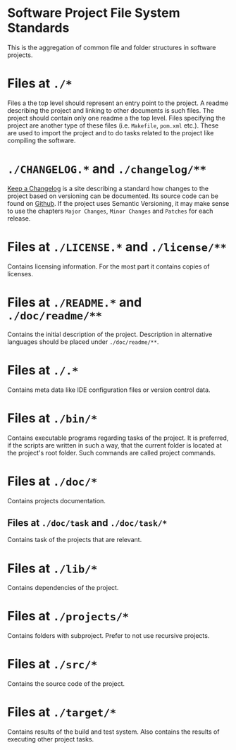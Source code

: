 # Software Project File System Standards
This is the aggregation of common file and folder structures in software
projects.
# Files at `./*`
Files a the top level should represent an entry point to the project.
A readme describing the project and linking to other documents is such files.
The project should contain only one readme a the top level.
Files specifying the project are another type of these files (i.e.
`Makefile`, `pom.xml` etc.).
These are used to import the project and to do tasks related to the project like compiling
the software.
# `./CHANGELOG.*` and `./changelog/**`
[Keep a Changelog](https://keepachangelog.com/en/1.0.0/)
is a site describing a standard how changes to the project based on versioning can be documented.
Its source code can
be found on
[Github](https://github.com/olivierlacan/keep-a-changelog).
If the project uses Semantic Versioning, it may make sense to use the chapters
`Major Changes`, `Minor Changes` and `Patches`
for each release.
# Files at `./LICENSE.*` and `./license/**`
Contains licensing information. For the most part it contains copies of licenses.
# Files at `./README.*` and `./doc/readme/**`
Contains the initial description of the project.
Description in alternative languages should be placed under
`./doc/readme/**`.
# Files at `./.*`
Contains meta data like IDE configuration files or version control data.
# Files at `./bin/*`
Contains executable programs regarding tasks of the project.
It is preferred, if the scripts are written in such a way,
that the current folder is located at the project's root folder.
Such commands are called project commands.
# Files at `./doc/*`
Contains projects documentation.</paragraph>
## Files at `./doc/task` and `./doc/task/*`
Contains task of the projects that are relevant.</paragraph>
# Files at `./lib/*`
Contains dependencies of the project.</paragraph>
# Files at `./projects/*`
Contains folders with subproject. Prefer to not use recursive projects.
# Files at `./src/*`
Contains the source code of the project.</paragraph>
# Files at `./target/*`
Contains results of the build and test system. Also contains the results of
executing other project tasks.